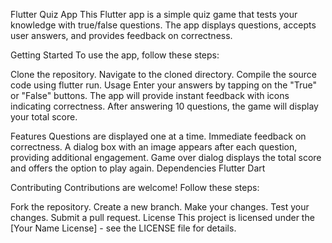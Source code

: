 Flutter Quiz App
This Flutter app is a simple quiz game that tests your knowledge with true/false questions. The app displays questions, accepts user answers, and provides feedback on correctness.

Getting Started
To use the app, follow these steps:

Clone the repository.
Navigate to the cloned directory.
Compile the source code using flutter run.
Usage
Enter your answers by tapping on the "True" or "False" buttons. The app will provide instant feedback with icons indicating correctness. After answering 10 questions, the game will display your total score.

Features
Questions are displayed one at a time.
Immediate feedback on correctness.
A dialog box with an image appears after each question, providing additional engagement.
Game over dialog displays the total score and offers the option to play again.
Dependencies
Flutter
Dart


Contributing
Contributions are welcome! Follow these steps:

Fork the repository.
Create a new branch.
Make your changes.
Test your changes.
Submit a pull request.
License
This project is licensed under the [Your Name License] - see the LICENSE file for details.
